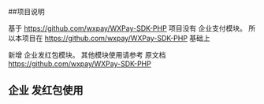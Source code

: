 ##项目说明

 基于 https://github.com/wxpay/WXPay-SDK-PHP 项目没有 企业支付模块。 所以本项目在 https://github.com/wxpay/WXPay-SDK-PHP 基础上
 
 新增 企业发红包模块。 其他模块使用请参考  原文档 https://github.com/wxpay/WXPay-SDK-PHP
 
 
## 企业 发红包使用


